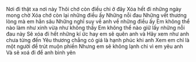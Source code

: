 Nơi đi thật xa nơi này
Thôi chớ còn điều chi ở đây
Xóa hết đi những ngày mong chờ
Xóa chớ còn lại những điều ấy
Những nỗi đau
Những vết thương lòng mà em hằn sâu
Những nghĩ suy về anh về những điều ấy
Em không thể nào làm như xinh vừa như không thấy
Em không thể nào giữ lấy những nỗi đau này
Sẽ xóa đi hết những kí ức hay em sẽ quên anh và
Hãy xem như anh chưa từng đến
Yêu thương chẳng có giá là hạnh phúc khi anh
Xem em chỉ là một người để trút muộn phiền
Nhưng em sẽ không lạnh chi vì em yêu anh
Và sẽ xoá đi để anh bình yên